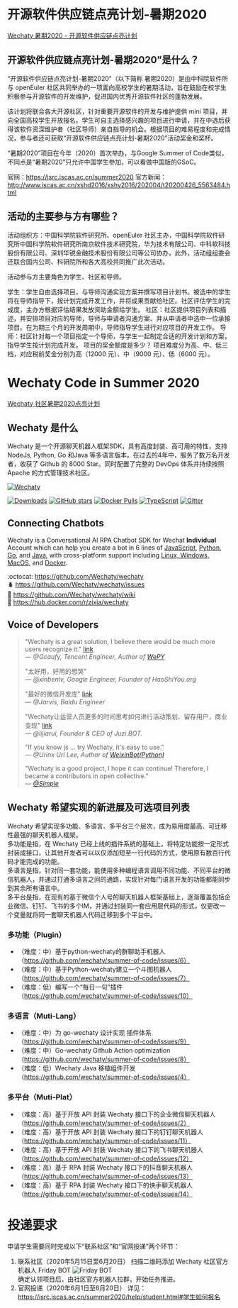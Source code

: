 # 开源软件供应链点亮计划-暑期2020

[Wechaty 暑期2020 - 开源软件供应链点亮计划](https://isrc.iscas.ac.cn/summer2020/#/organisations/wechaty)

## 开源软件供应链点亮计划-暑期2020”是什么？
“开源软件供应链点亮计划-暑期2020”（以下简称 暑期2020）是由中科院软件所与 openEuler 社区共同举办的一项面向高校学生的暑期活动，旨在鼓励在校学生积极参与开源软件的开发维护，促进国内优秀开源软件社区的蓬勃发展。

该计划将联合各大开源社区，针对重要开源软件的开发与维护提供 mini 项目，并向全国高校学生开放报名。学生可自主选择感兴趣的项目进行申请，并在中选后获得该软件资深维护者（社区导师）亲自指导的机会。根据项目的难易程度和完成情况，参与者还可获取“开源软件供应链点亮计划-暑期2020”活动奖金和奖杯。

“暑期2020”项目在今年（2020）首次举办，与Google Summer of Code类似，不同点是“暑期2020”只允许中国学生参加，可以看做中国版的GSoC。

官网：https://isrc.iscas.ac.cn/summer2020
官方新闻：http://www.iscas.ac.cn/xshd2016/xshy2016/202004/t20200426_5563484.html

## 活动的主要参与方有哪些？
活动组织方：中国科学院软件研究所、openEuler 社区主办，中国科学院软件研究所中国科学院软件研究所南京软件技术研究院，华为技术有限公司、中科软科技股份有限公司、深圳华锐金融技术股份有限公司等公司协办，此外，活动组组委会还联合国内公司、科研院所和各大高校共同推广此次活动。

活动参与方主要角色为学生、社区和导师。

学生：学生自由选择项目，与导师沟通实现方案并撰写项目计划书。被选中的学生将在导师指导下，按计划完成开发工作，并将成果贡献给社区。社区评估学生的完成度，主办方根据评估结果发放资助金额给学生。
社区：社区提供项目列表和描述，并安排项目对应的导师，导师与申请者沟通方案、并从申请者中选中一位承接项目。在为期三个月的开发周期中，导师指导学生进行对应项目的开发工作。
导师：社区针对每一个项目指定一个导师，与学生一起制定合适的开发计划和方案，指导学生按计划完成开发。
项目的奖金额度是多少？
项目难度分为高、中、低三档，对应税前奖金分别为高（12000 元）、中（9000 元）、低（6000 元）。

# Wechaty Code in Summer 2020

[Wechaty 社区暑期2020点亮计划](https://github.com/wechaty/summer-of-code)

## Wechaty 是什么

Wechaty 是一个开源聊天机器人框架SDK，具有高度封装、高可用的特性，支持NodeJs,  Python,  Go 和Java 等多语言版本。在过去的4年中，服务了数万名开发者，收获了 Github 的 8000 Star。同时配置了完整的 DevOps 体系并持续按照 Apache 的方式管理技术社区。

[![Wechaty](https://wechaty.github.io/wechaty/images/wechaty-logo-green-en.png)](https://github.com/wechaty/wechaty)

[![Downloads](https://img.shields.io/npm/dm/wechaty.svg?style=flat-square)](https://www.npmjs.com/package/wechaty)
[![GitHub stars](https://img.shields.io/github/stars/wechaty/wechaty.svg?label=github%20stars)](https://github.com/wechaty/wechaty)
[![Docker Pulls](https://img.shields.io/docker/pulls/zixia/wechaty.svg?maxAge=2592000)](https://hub.docker.com/r/zixia/wechaty/)
[![TypeScript](https://img.shields.io/badge/%3C%2F%3E-TypeScript-blue.svg)](https://www.typescriptlang.org/)
[![Gitter](https://badges.gitter.im/Chatie/wechaty.svg)](https://gitter.im/Chatie/wechaty?utm_source=badge&utm_medium=badge&utm_campaign=pr-badge)

## Connecting Chatbots

Wechaty is a Conversational AI RPA Chatbot SDK for Wechat **Individual** Account which can help you create a bot in 6 lines of [JavaScript](https://GitHub.com/Wechaty/wechaty), [Python](https://GitHub.com/Wechaty/python-wechaty/), [Go](https://GitHub.com/Wechaty/go-wechaty/), and [Java](https://GitHub.com/Wechaty/java-wechaty/), with cross-platform support including [Linux, Windows, MacOS](https://github.com/wechaty/wechaty/actions?query=workflow%3ANPM), and [Docker](https://github.com/wechaty/wechaty/actions?query=workflow%3ADocker).

:octocat: <https://github.com/Wechaty/wechaty>  
:beetle: <https://github.com/Wechaty/wechaty/issues>  
:book: <https://github.com/Wechaty/wechaty/wiki>  
:whale: <https://hub.docker.com/r/zixia/wechaty>  

## Voice of Developers

> "Wechaty is a great solution, I believe there would be much more users recognize it." [link](https://github.com/Wechaty/wechaty/pull/310#issuecomment-285574472)  
> &mdash; <cite>@Gcaufy, Tencent Engineer, Author of [WePY](https://github.com/Tencent/wepy)</cite>
>
> "太好用，好用的想哭"  
> &mdash; <cite>@xinbenlv, Google Engineer, Founder of HaoShiYou.org</cite>
>
> "最好的微信开发库" [link](http://weibo.com/3296245513/Ec4iNp9Ld?type=comment)  
> &mdash; <cite>@Jarvis, Baidu Engineer</cite>
>
> "Wechaty让运营人员更多的时间思考如何进行活动策划、留存用户，商业变现" [link](http://mp.weixin.qq.com/s/dWHAj8XtiKG-1fIS5Og79g)  
> &mdash; <cite>@lijiarui, Founder & CEO of Juzi.BOT.</cite>
>
> "If you know js ... try Wechaty, it's easy to use."  
> &mdash; <cite>@Urinx Uri Lee, Author of [WeixinBot(Python)](https://github.com/Urinx/WeixinBot)</cite>
>
> "Wechaty is a good project, I hope it can continue! Therefore, I became a contributors in open collective."  
> &mdash; <cite>[@Simple](https://github.com/mrwhh)</cite>

## Wechaty 希望实现的新进展及可选项目列表

Wechaty 希望实现多功能、多语言、多平台三个层次，成为易用度最高、可迁移性最强的聊天机器人框架。   
多功能是指，在 Wechaty 已经上线的插件系统的基础上，将特定功能按一定形式封装成接口，让其他开发者可以以仅添加短至一行代码的方式，使用原有数百行代码才能完成的功能。   
多语言是指，针对同一套功能，能使用多种编程语言调用不同功能、不同平台的微信机器人，并通过打通多语言之间的通路，实现针对每门语言开发的功能都能同步到其余所有语言中。   
多平台是指，在现有的基于微信个人号的聊天机器人框架基础上，逐渐覆盖包括企业微信、钉钉、飞书的多个IM，并通过封装同一套应用层代码的形式，仅更改一个变量就将同一套聊天机器人代码迁移到多个平台中。

### 多功能（Plugin）
- （难度：中）基于python-wechaty的群聊助手机器人（https://github.com/wechaty/summer-of-code/issues/6）
- （难度：中）基于Python-wechaty建立一个斗图机器人（https://github.com/wechaty/summer-of-code/issues/7）
- （难度：低）编写一个“每日一句”插件（https://github.com/wechaty/summer-of-code/issues/10）
### 多语言（Muti-Lang）
- （难度：中）为 go-wechaty 设计实现 插件体系（https://github.com/wechaty/summer-of-code/issues/9）
- （难度：中）Go-wechaty Github Action optimization（https://github.com/wechaty/summer-of-code/issues/8）
- （难度：低）Wechaty Java 移植组件开发（https://github.com/wechaty/summer-of-code/issues/4）
### 多平台（Muti-Plat）
- （难度：高）基于开放 API 封装 Wechaty 接口下的企业微信聊天机器人（https://github.com/wechaty/summer-of-code/issues/2）
- （难度：高）基于开放 API 封装 Wechaty 接口下的钉钉聊天机器人（https://github.com/wechaty/summer-of-code/issues/11）
- （难度：高）基于开放 API 封装 Wechaty 接口下的飞书聊天机器人（https://github.com/wechaty/summer-of-code/issues/12）
- （难度：高）基于 RPA 封装 Wechaty 接口下的抖音聊天机器人（https://github.com/wechaty/summer-of-code/issues/13）
- （难度：高）基于 RPA 封装 Wechaty 接口下的快手聊天机器人（https://github.com/wechaty/summer-of-code/issues/14）


# 投递要求
申请学生需要同时完成以下“联系社区”和“官网投递”两个环节：

1. 联系社区（2020年5月15日至6月20日）
扫描二维码添加 Wechaty 社区官方机器人 Friday BOT
![Friday BOT](https://camo.githubusercontent.com/48e830f95ba1e018c365013991e685951b8cf5f4/68747470733a2f2f776563686174792e6769746875622e696f2f776563686174792f696d616765732f626f742d71722d636f64652e706e67)  
确定认领项目后，由社区官方机器人拉群，开始任务推进。
2. 官网投递（2020年6月1日至6月20日）
详见：https://isrc.iscas.ac.cn/summer2020/help/student.html#学生如何报名
